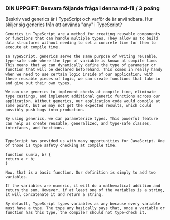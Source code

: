 ### DIN UPPGIFT: Besvara följande fråga i denna md-fil / 3 poäng

Beskriv vad generics är i TypeScript och varför de är användbara.
Hur skiljer sig generics från att använda "any" i TypeScript?

    Generics in TypeScript are a method for creating reusable components or functions that can handle multiple types. They allow us to build data structures without needing to set a concrete time for them to execute at compile time.

    In TypeScript, generics serve the same purpose of writing reusable, type-safe code where the type of variable is known at compile time. This means that we can dynamically define the type of parameter or function that will be declared beforehand. This comes in really handy when we need to use certain logic inside of our application; with these reusable pieces of logic, we can create functions that take in and give out their own types.

    We can use generics to implement checks at compile time, eliminate type castings, and implement additional generic functions across our application. Without generics, our application code would compile at some point, but we may not get the expected results, which could possibly push bugs into production.

    By using generics, we can parameterize types. This powerful feature can help us create reusable, generalized, and type-safe classes, interfaces, and functions.


    TypeScript has provided us with many opportunities for JavaScript. One of those is type safety checking at compile time.

    function sum(a, b) {
    return a + b;
    }

    Now, that is a basic function. Our definition is simply to add two variables.

    If the variables are numeric, it will do a mathematical addition and return the sum. However, if at least one of the variables is a string, it will concatenate it and return a string.

    By default, TypeScript types variables as any because every variable must have a type. The type any basically says that, once a variable or function has this type, the compiler should not type-check it.
